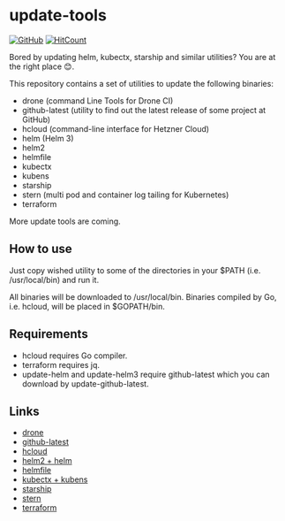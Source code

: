 # update-tools

[![GitHub](https://img.shields.io/github/license/acim/update-tools)](LICENSE)
[![HitCount](http://hits.dwyl.com/acim/update-tools.svg)](http://hits.dwyl.com/acim/update-tools)

Bored by updating helm, kubectx, starship and similar utilities? You are at the right place 😊.

This repository contains a set of utilities to update the following binaries:

* drone (command Line Tools for Drone CI)
* github-latest (utility to find out the latest release of some project at GitHub)
* hcloud (command-line interface for Hetzner Cloud)
* helm (Helm 3)
* helm2
* helmfile
* kubectx
* kubens
* starship
* stern (multi pod and container log tailing for Kubernetes)
* terraform

More update tools are coming.

## How to use

Just copy wished utility to some of the directories in your $PATH (i.e. /usr/local/bin) and run it.

All binaries will be downloaded to /usr/local/bin. Binaries compiled by Go, i.e. hcloud, will be placed in $GOPATH/bin.

## Requirements

* hcloud requires Go compiler.
* terraform requires jq.
* update-helm and update-helm3 require github-latest which you can download by update-github-latest.

## Links

* [drone](https://github.com/drone/drone-cli)
* [github-latest](https://github.com/acim/github-latest)
* [hcloud](https://github.com/hetznercloud/cli)
* [helm2 + helm](https://github.com/helm/helm)
* [helmfile](https://github.com/roboll/helmfile)
* [kubectx + kubens](https://github.com/ahmetb/kubectx)
* [starship](https://github.com/starship/starship)
* [stern](https://github.com/wercker/stern)
* [terraform](https://github.com/hashicorp/terraform)
